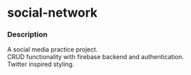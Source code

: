 # social-network

### Description

A social media practice project.  
CRUD functionality with firebase backend and authentication.  
Twitter inspired styling.
